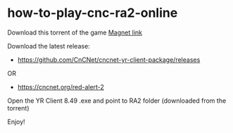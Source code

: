 # how-to-play-cnc-ra2-online

Download this torrent of the game
[Magnet link](https://tinyurl.com/cncra2nacho)

Download the latest release:
- https://github.com/CnCNet/cncnet-yr-client-package/releases
  
OR


- https://cncnet.org/red-alert-2

Open the YR Client 8.49 .exe and point to RA2 folder (downloaded from the torrent)

Enjoy!
